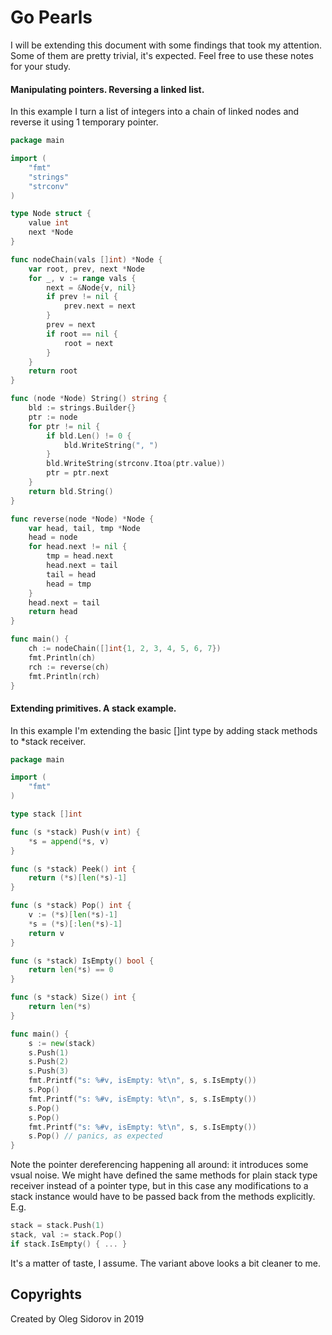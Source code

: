 # Go Pearls

I will be extending this document with some findings that took my attention.
Some of them are pretty trivial, it's expected. Feel free to use these notes for
your study.

#### Manipulating pointers. Reversing a linked list.

In this example I turn a list of integers into a chain of linked nodes and reverse it using 1 temporary pointer.

```go
package main

import (
	"fmt"
	"strings"
	"strconv"
)

type Node struct {
	value int
	next *Node
}

func nodeChain(vals []int) *Node {
	var root, prev, next *Node
	for _, v := range vals {
		next = &Node{v, nil}
		if prev != nil {
			prev.next = next
		}
		prev = next
		if root == nil {
			root = next
		}
	}
	return root
}

func (node *Node) String() string {
	bld := strings.Builder{}
	ptr := node
	for ptr != nil {
		if bld.Len() != 0 {
			bld.WriteString(", ")
		}
		bld.WriteString(strconv.Itoa(ptr.value))
		ptr = ptr.next
	}
	return bld.String()
}

func reverse(node *Node) *Node {
	var head, tail, tmp *Node
	head = node
	for head.next != nil {
		tmp = head.next
		head.next = tail
		tail = head
		head = tmp
	}
	head.next = tail
	return head
}

func main() {
	ch := nodeChain([]int{1, 2, 3, 4, 5, 6, 7})
	fmt.Println(ch)
	rch := reverse(ch)
	fmt.Println(rch)
}
```

#### Extending primitives. A stack example.

In this example I'm extending the basic []int type by adding stack methods to
*stack receiver. 

```go
package main

import (
	"fmt"
)

type stack []int

func (s *stack) Push(v int) {
    *s = append(*s, v)
}

func (s *stack) Peek() int {
    return (*s)[len(*s)-1]
}

func (s *stack) Pop() int {
    v := (*s)[len(*s)-1]
    *s = (*s)[:len(*s)-1]
    return v
}

func (s *stack) IsEmpty() bool {
    return len(*s) == 0
}

func (s *stack) Size() int {
    return len(*s)
}

func main() {
	s := new(stack)
	s.Push(1)
	s.Push(2)
	s.Push(3)
	fmt.Printf("s: %#v, isEmpty: %t\n", s, s.IsEmpty())
	s.Pop()
	fmt.Printf("s: %#v, isEmpty: %t\n", s, s.IsEmpty())
	s.Pop()
	s.Pop()
	fmt.Printf("s: %#v, isEmpty: %t\n", s, s.IsEmpty())
	s.Pop() // panics, as expected
}
```

Note the pointer dereferencing happening all around: it
introduces some vsual noise. We might have defined the same methods for plain stack
type receiver instead of a pointer type, but in this case any modifications to
a stack instance would have to be passed back from the methods explicitly. E.g.

```go
stack = stack.Push(1)
stack, val := stack.Pop()
if stack.IsEmpty() { ... }
```
It's a matter of taste, I assume. The variant above looks a bit cleaner to me.

## Copyrights

Created by Oleg Sidorov in 2019
